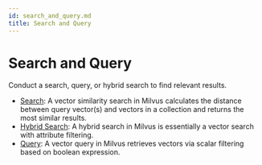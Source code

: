 ```yaml
---
id: search_and_query.md
title: Search and Query
---
```


# Search and Query

Conduct a search, query, or hybrid search to find relevant results.

- [Search](search.md): A vector similarity search in Milvus calculates the distance between query vector(s) and vectors in a collection and returns the most similar results.
- [Hybrid Search](hybridsearch.md): A hybrid search in Milvus is essentially a vector search with attribute filtering.
- [Query](query.md): A vector query in Milvus retrieves vectors via scalar filtering based on boolean expression.

